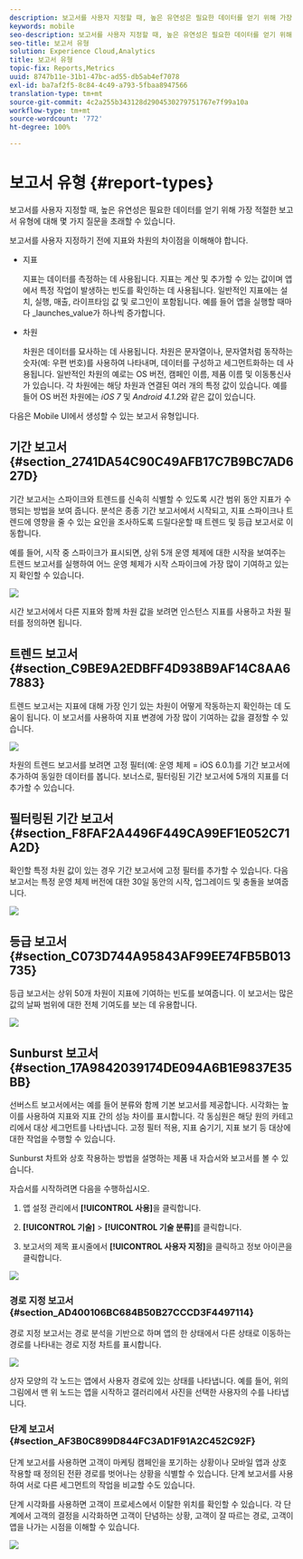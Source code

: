 ```yaml
---
description: 보고서를 사용자 지정할 때, 높은 유연성은 필요한 데이터를 얻기 위해 가장 적절한 보고서 유형에 대해 몇 가지 질문을 초래할 수 있습니다.
keywords: mobile
seo-description: 보고서를 사용자 지정할 때, 높은 유연성은 필요한 데이터를 얻기 위해 가장 적절한 보고서 유형에 대해 몇 가지 질문을 초래할 수 있습니다.
seo-title: 보고서 유형
solution: Experience Cloud,Analytics
title: 보고서 유형
topic-fix: Reports,Metrics
uuid: 8747b11e-31b1-47bc-ad55-db5ab4ef7078
exl-id: ba7af2f5-8c84-4c49-a793-5fbaa8947566
translation-type: tm+mt
source-git-commit: 4c2a255b343128d2904530279751767e7f99a10a
workflow-type: tm+mt
source-wordcount: '772'
ht-degree: 100%

---
```


# 보고서 유형 {#report-types}

보고서를 사용자 지정할 때, 높은 유연성은 필요한 데이터를 얻기 위해 가장 적절한 보고서 유형에 대해 몇 가지 질문을 초래할 수 있습니다.

보고서를 사용자 지정하기 전에 지표와 차원의 차이점을 이해해야 합니다.

* 지표

   지표는 데이터를 측정하는 데 사용됩니다. 지표는 계산 및 추가할 수 있는 값이며 앱에서 특정 작업이 발생하는 빈도를 확인하는 데 사용됩니다. 일반적인 지표에는 설치, 실행, 매출, 라이프타임 값 및 로그인이 포함됩니다. 예를 들어 앱을 실행할 때마다 _launches_value가 하나씩 증가합니다.

* 차원

   차원은 데이터를 묘사하는 데 사용됩니다. 차원은 문자열이나, 문자열처럼 동작하는 숫자(예: 우편 번호)를 사용하여 나타내며, 데이터를 구성하고 세그먼트화하는 데 사용됩니다. 일반적인 차원의 예로는 OS 버전, 캠페인 이름, 제품 이름 및 이동통신사가 있습니다. 각 차원에는 해당 차원과 연결된 여러 개의 특정 값이 있습니다. 예를 들어 OS 버전 차원에는 _iOS 7_ 및 _Android 4.1.2_&#x200B;와 같은 값이 있습니다.

다음은 Mobile UI에서 생성할 수 있는 보고서 유형입니다.

## 기간 보고서 {#section_2741DA54C90C49AFB17C7B9BC7AD627D}

기간 보고서는 스파이크와 트렌드를 신속히 식별할 수 있도록 시간 범위 동안 지표가 수행되는 방법을 보여 줍니다. 분석은 종종 기간 보고서에서 시작되고, 지표 스파이크나 트렌드에 영향을 줄 수 있는 요인을 조사하도록 드릴다운할 때 트렌드 및 등급 보고서로 이동합니다. 

예를 들어, 시작 중 스파이크가 표시되면, 상위 5개 운영 체제에 대한 시작을 보여주는 트렌드 보고서를 실행하여 어느 운영 체제가 시작 스파이크에 가장 많이 기여하고 있는지 확인할 수 있습니다.

![](assets/overtime.png)

시간 보고서에서 다른 지표와 함께 차원 값을 보려면 인스턴스 지표를 사용하고 차원 필터를 정의하면 됩니다.

## 트렌드 보고서 {#section_C9BE9A2EDBFF4D938B9AF14C8AA67883}

트렌드 보고서는 지표에 대해 가장 인기 있는 차원이 어떻게 작동하는지 확인하는 데 도움이 됩니다. 이 보고서를 사용하여 지표 변경에 가장 많이 기여하는 값을 결정할 수 있습니다.

![](assets/trended.png)

차원의 트렌드 보고서를 보려면 고정 필터(예: 운영 체제 = iOS 6.0.1)를 기간 보고서에 추가하여 동일한 데이터를 봅니다. 보너스로, 필터링된 기간 보고서에 5개의 지표를 더 추가할 수 있습니다.

## 필터링된 기간 보고서 {#section_F8FAF2A4496F449CA99EF1E052C71A2D}

확인할 특정 차원 값이 있는 경우 기간 보고서에 고정 필터를 추가할 수 있습니다. 다음 보고서는 특정 운영 체제 버전에 대한 30일 동안의 시작, 업그레이드 및 충돌을 보여줍니다.

![](assets/overtime-filter.png)

## 등급 보고서 {#section_C073D744A95843AF99EE74FB5B013735}

등급 보고서는 상위 50개 차원이 지표에 기여하는 빈도를 보여줍니다. 이 보고서는 많은 값의 날짜 범위에 대한 전체 기여도를 보는 데 유용합니다.

![](assets/ranked.png)

## Sunburst 보고서 {#section_17A9842039174DE094A6B1E9837E35BB}

선버스트 보고서에서는 예를 들어 분류와 함께 기본 보고서를 제공합니다. 시각화는 높이를 사용하여 지표와 지표 간의 성능 차이를 표시합니다. 각 동심원은 해당 원의 카테고리에서 대상 세그먼트를 나타냅니다. 고정 필터 적용, 지표 숨기기, 지표 보기 등 대상에 대한 작업을 수행할 수 있습니다.

Sunburst 차트와 상호 작용하는 방법을 설명하는 제품 내 자습서와 보고서를 볼 수 있습니다.

자습서를 시작하려면 다음을 수행하십시오.

1. 앱 설정 관리에서 **[!UICONTROL 사용]**&#x200B;을 클릭합니다.

1. **[!UICONTROL 기술]** > **[!UICONTROL 기술 분류]**&#x200B;를 클릭합니다.
1. 보고서의 제목 표시줄에서 **[!UICONTROL 사용자 지정]**&#x200B;을 클릭하고 정보 아이콘을 클릭합니다.

![](assets/report_technology.png)

### 경로 지정 보고서 {#section_AD400106BC684B50B27CCCD3F4497114}

경로 지정 보고서는 경로 분석을 기반으로 하며 앱의 한 상태에서 다른 상태로 이동하는 경로를 나타내는 경로 지정 차트를 표시합니다.

![](assets/action_paths.png)

상자 모양의 각 노드는 앱에서 사용자 경로에 있는 상태를 나타냅니다. 예를 들어, 위의 그림에서 맨 위 노드는 앱을 시작하고 갤러리에서 사진을 선택한 사용자의 수를 나타냅니다.

### 단계 보고서 {#section_AF3B0C899D844FC3AD1F91A2C452C92F}

단계 보고서를 사용하면 고객이 마케팅 캠페인을 포기하는 상황이나 모바일 앱과 상호 작용할 때 정의된 전환 경로를 벗어나는 상황을 식별할 수 있습니다. 단계 보고서를 사용하여 서로 다른 세그먼트의 작업을 비교할 수도 있습니다.

단계 시각화를 사용하면 고객이 프로세스에서 이탈한 위치를 확인할 수 있습니다. 각 단계에서 고객의 결정을 시각화하면 고객이 단념하는 상황, 고객이 잘 따르는 경로, 고객이 앱을 나가는 시점을 이해할 수 있습니다.

![](assets/funnel.png)
